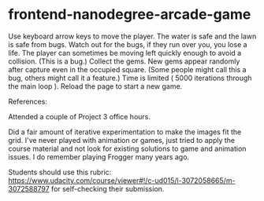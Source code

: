 frontend-nanodegree-arcade-game
===============================

Use keyboard arrow keys to move the player.
The water is safe and the lawn is safe from bugs.
Watch out for the bugs, if they run over you, you lose a life.
The player can sometimes be moving left quickly enough to avoid a collision.
(This is a bug.)
Collect the gems.
New gems appear randomly after capture even in the occupied square.
(Some people might call this a bug, others might call it a feature.)
Time is limited ( 5000 iterations through the main loop ).
Reload the page to start a new game.

References:

Attended a couple of Project 3 office hours.

Did a fair amount of iterative experimentation to make the images fit the grid.
I've never played with animation or games, just tried to apply the course material
and not look for existing solutions to game and animation issues.
I do remember playing Frogger many years ago.

Students should use this rubric:
https://www.udacity.com/course/viewer#!/c-ud015/l-3072058665/m-3072588797
for self-checking their submission.

